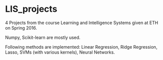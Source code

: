 # LIS_projects
4 Projects from the course Learning and Intelligence Systems given at ETH on Spring 2016.

Numpy, Scikit-learn are mostly used.

Following methods are implemented: Linear Regression, Ridge Regression, Lasso, SVMs (with various kernels),
Neural Networks.
